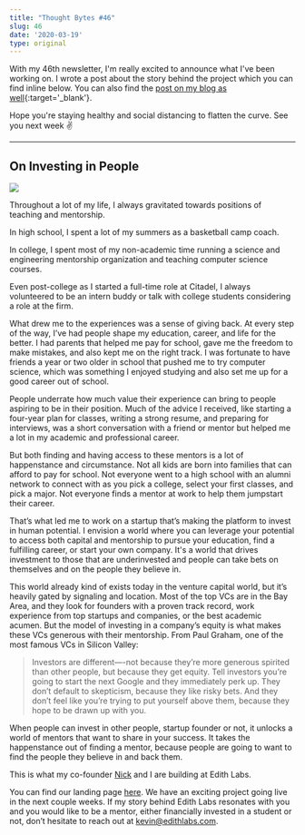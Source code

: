 ```yaml
---
title: "Thought Bytes #46"
slug: 46
date: '2020-03-19'
type: original
---
```

With my 46th newsletter, I'm really excited to announce what I've been working on. I wrote a post about the story behind the project which you can find inline below. You can also find the [post on my blog as well](https://kevinarifin.com/on-investing-in-people){:target='_blank'}.

Hope you're staying healthy and social distancing to flatten the curve. See you next week ✌️

<hr class='after-post-hr'/>

## On Investing in People

![](/blog/on-investing-in-people/chicago.jpeg)

Throughout a lot of my life, I always gravitated towards positions of teaching and mentorship.

In high school, I spent a lot of my summers as a basketball camp coach.

In college, I spent most of my non-academic time running a science and engineering mentorship organization and teaching computer science courses.

Even post-college as I started a full-time role at Citadel, I always volunteered to be an intern buddy or talk with college students considering a role at the firm.

What drew me to the experiences was a sense of giving back. At every step of the way, I’ve had people shape my education, career, and life for the better. I had parents that helped me pay for school, gave me the freedom to make mistakes, and also kept me on the right track. I was fortunate to have friends a year or two older in school that pushed me to try computer science, which was something I enjoyed studying and also set me up for a good career out of school.

People underrate how much value their experience can bring to people aspiring to be in their position. Much of the advice I received, like starting a four-year plan for classes, writing a strong resume, and preparing for interviews, was a short conversation with a friend or mentor but helped me a lot in my academic and professional career.

But both finding and having access to these mentors is a lot of happenstance and circumstance. Not all kids are born into families that can afford to pay for school. Not everyone went to a high school with an alumni network to connect with as you pick a college, select your first classes, and pick a major. Not everyone finds a mentor at work to help them jumpstart their career.

That’s what led me to work on a startup that’s making the platform to invest in human potential. I envision a world where you can leverage your potential to access both capital and mentorship to pursue your education, find a fulfilling career, or start your own company. It's a world that drives investment to those that are underinvested and people can take bets on themselves and on the people they believe in.

This world already kind of exists today in the venture capital world, but it’s heavily gated by signaling and location. Most of the top VCs are in the Bay Area, and they look for founders with a proven track record, work experience from top startups and companies, or the best academic acumen. But the model of investing in a company’s equity is what makes these VCs generous with their mentorship. From Paul Graham, one of the most famous VCs in Silicon Valley:

> Investors are different—-not because they’re more generous spirited than other people, but because they get equity. Tell investors you’re going to start the next Google and they immediately perk up. They don’t default to skepticism, because they like risky bets. And they don’t feel like you’re trying to put yourself above them, because they hope to be drawn up with you.

When people can invest in other people, startup founder or not, it unlocks a world of mentors that want to share in your success. It takes the happenstance out of finding a mentor, because people are going to want to find the people they believe in and back them.

This is what my co-founder [Nick](https://nickchua.me) and I are building at Edith Labs.

You can find our landing page [here](https://edithlabs.com). We have an exciting project going live in the next couple weeks. If my story behind Edith Labs resonates with you and you would like to be a mentor, either financially invested in a student or not, don’t hesitate to reach out at [kevin@edithlabs.com](mailto:kevin@edithlabs.com).